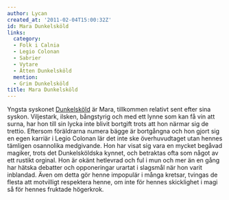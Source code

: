 ```yaml
---
author: Lycan
created_at: '2011-02-04T15:00:32Z'
id: Mara Dunkelsköld
links:
  category:
  - Folk i Calnia
  - Legio Colonan
  - Sabrier
  - Vytare
  - Ätten Dunkelsköld
  mention:
  - Grim Dunkelsköld
title: Mara Dunkelsköld
---
```


Yngsta syskonet [Dunkelsköld] är Mara, tillkommen relativt sent efter sina syskon. Viljestark,
ilsken, bångstyrig och med ett lynne som kan få vin att surna, har hon till sin lycka inte blivit
bortgift trots att hon närmar sig de trettio. Eftersom föräldrarna numera bägge är bortgångna och
hon gjort sig en egen karriär i Legio Colonan lär det inte ske överhuvudtaget utan hennes tämligen
osannolika medgivande. Hon har visat sig vara en mycket begåvad magiker, trots det Dunkelsköldska
kynnet, och betraktas ofta som något av ett rustikt orginal. Hon är okänt hetlevrad och ful i mun
och mer än en gång har hätska debatter och opponeringar urartat i slagsmål när hon varit inblandad.
Även om detta gör henne impopulär i många kretsar, tvingas de flesta att motvilligt respektera
henne, om inte för hennes skicklighet i magi så för hennes fruktade högerkrok.

  [Dunkelsköld]: Grim_Dunkelsköld